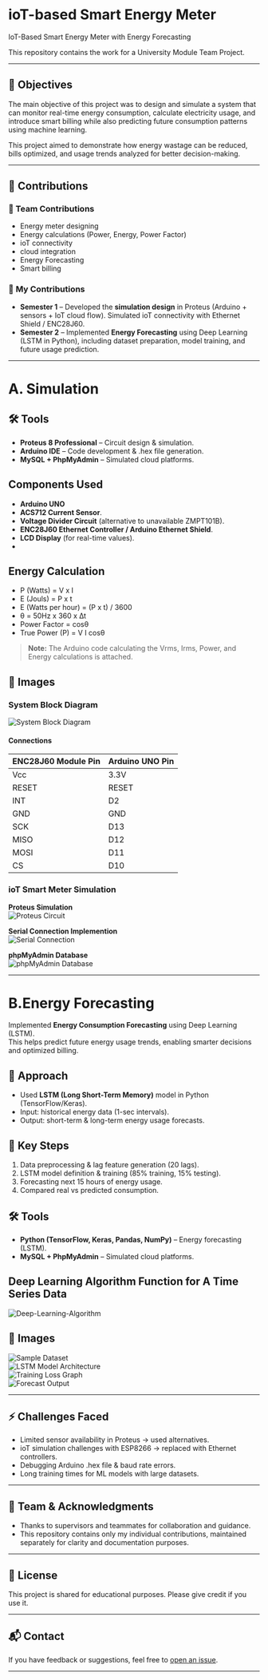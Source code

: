 # ioT-based Smart Energy Meter

IoT-Based Smart Energy Meter with Energy Forecasting

This repository contains the work for a University Module Team Project.

---

## 🎯 Objectives  
The main objective of this project was to design and simulate a system that can monitor real-time energy consumption, calculate electricity usage, and introduce smart billing while also predicting future consumption patterns using machine learning. 

This project aimed to demonstrate how energy wastage can be reduced, bills optimized, and usage trends analyzed for better decision-making.  

---

## 👥 Contributions  

### 🔹 Team Contributions  
- Energy meter designing
- Energy calculations (Power, Energy, Power Factor)
- ioT connectivity
- cloud integration
- Energy Forecasting
- Smart billing

### 🔸 **My Contributions**  
- **Semester 1** – Developed the **simulation design** in Proteus (Arduino + sensors + IoT cloud flow).  Simulated ioT connectivity with Ethernet Shield / ENC28J60.  
- **Semester 2** – Implemented **Energy Forecasting** using Deep Learning (LSTM in Python), including dataset preparation, model training, and future usage prediction.  

---

# A. Simulation

## 🛠 Tools
- **Proteus 8 Professional** – Circuit design & simulation.  
- **Arduino IDE** – Code development & .hex file generation.  
- **MySQL + PhpMyAdmin** – Simulated cloud platforms.  

## Components Used
- **Arduino UNO**
- **ACS712 Current Sensor**.  
- **Voltage Divider Circuit** (alternative to unavailable ZMPT101B).  
- **ENC28J60 Ethernet Controller / Arduino Ethernet Shield**.  
- **LCD Display** (for real-time values).
- 
## Energy Calculation
- P (Watts) = V x I
- E (Jouls) = P x t 
- E (Watts per hour) = (P x t) / 3600
- θ = 50Hz x 360 x ∆t
- Power Factor = cosθ
- True Power (P) = V I cosθ
> **Note:** The Arduino code calculating the Vrms, Irms, Power, and Energy calculations is attached.

## 📸 Images  

### System Block Diagram
![System Block Diagram](block-diagram.PNG)  

#### Connections
| ENC28J60 Module Pin |    Arduino UNO Pin   |
|---------------------|----------------------|
|         Vcc         |          3.3V        |
|        RESET        |         RESET        |
|         INT         |           D2         |
|         GND         |          GND         |
|         SCK         |          D13         |
|        MISO         |          D12         |
|        MOSI         |          D11         |
|         CS          |          D10         |

### ioT Smart Meter Simulation

**Proteus Simulation**  
![Proteus Circuit](simulation.PNG)  

**Serial Connection Implemention**  
![Serial Connection](serial-connection.PNG)  

**phpMyAdmin Database**  
![phpMyAdmin Database](dashboard.PNG)  


---


# B.Energy Forecasting  

Implemented **Energy Consumption Forecasting** using Deep Learning (LSTM).  
This helps predict future energy usage trends, enabling smarter decisions and optimized billing.

## 🔹 Approach
- Used **LSTM (Long Short-Term Memory)** model in Python (TensorFlow/Keras).
- Input: historical energy data (1-sec intervals).
- Output: short-term & long-term energy usage forecasts.

## 🔹 Key Steps
1. Data preprocessing & lag feature generation (20 lags).
2. LSTM model definition & training (85% training, 15% testing).
3. Forecasting next 15 hours of energy usage.
4. Compared real vs predicted consumption.

## 🛠 Tools
- **Python (TensorFlow, Keras, Pandas, NumPy)** – Energy forecasting (LSTM).  
- **MySQL + PhpMyAdmin** – Simulated cloud platforms.  

## Deep Learning Algorithm Function for A Time Series Data
![Deep-Learning-Algorithm](Deep-Learning-Algorithm.png)  

## 📸 Images  
![Sample Dataset](images/dataset_sample.png)  
![LSTM Model Architecture](images/lstm_architecture.png)  
![Training Loss Graph](images/training_loss.png)  
![Forecast Output](images/forecast_output.png)  

---

## ⚡ Challenges Faced  
- Limited sensor availability in Proteus → used alternatives.  
- ioT simulation challenges with ESP8266 → replaced with Ethernet controllers.  
- Debugging Arduino .hex file & baud rate errors.  
- Long training times for ML models with large datasets.  

---

## 👥 Team & Acknowledgments  
- Thanks to supervisors and teammates for collaboration and guidance.
- This repository contains only my individual contributions, maintained separately for clarity and documentation purposes.

---

## 📄 License
This project is shared for educational purposes. Please give credit if you use it.

---

## 📬 Contact
If you have feedback or suggestions, feel free to [open an issue](https://github.com).

---
